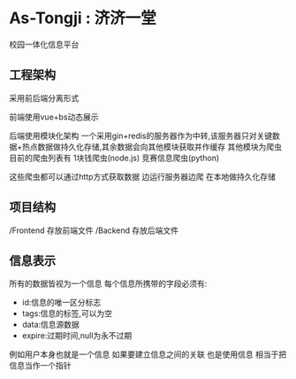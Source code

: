 # As-Tongji : 济济一堂

校园一体化信息平台

## 工程架构

采用前后端分离形式

前端使用vue+bs动态展示

后端使用模块化架构
一个采用gin+redis的服务器作为中转,该服务器只对关键数据+热点数据做持久化存储,其余数据会向其他模块获取并作缓存
其他模块为爬虫
目前的爬虫列表有
1块钱爬虫(node.js)
竞赛信息爬虫(python)

这些爬虫都可以通过http方式获取数据 边运行服务器边爬 在本地做持久化存储

## 项目结构

/Frontend 存放前端文件
/Backend 存放后端文件

## 信息表示

所有的数据皆视为一个信息
每个信息所携带的字段必须有:

- id:信息的唯一区分标志
- tags:信息的标签,可以为空
- data:信息源数据
- expire:过期时间,null为永不过期

例如用户本身也就是一个信息
如果要建立信息之间的关联
也是使用信息 相当于把信息当作一个指针
